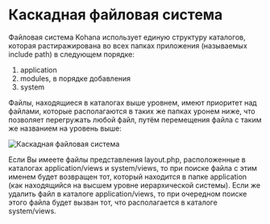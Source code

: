 # Каскадная файловая система

Файловая система Kohana использует единую структуру каталогов, которая растиражирована во всех папках приложения (называемых include path) в следующем порядке:

1. application
2. modules, в порядке добавления
3. system

Файлы, находящиеся в каталогах выше уровнем, имеют приоритет над файлами, которые располагаются в таких же папках уронем ниже, что позволяет перегружать любой файл, путём перемещения файла с таким же названием на уровень выше:

![Каскадная файловая система](img/cascading_filesystem.png)

Если Вы имеете файлы представления layout.php, расположенные в каталогах application/views и system/views, то при поиске файла с этим именем будет возвращен тот, который находится в папке application (как находящийся на высшем уровне иерархической системы). Если же удалить файл в каталоге application/views, то при очередном поиске этого файла будет вызван тот, что располагается в каталоге system/views.